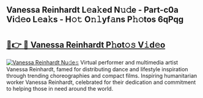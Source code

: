 ## Vanessa Reinhardt L𝚎a𝚔ed N𝚞𝚍e - Part-c0a Vi𝚍𝚎o L𝚎a𝚔s - H𝚘𝚝 O𝚗𝚕yf𝚊ns P𝚑𝚘tos 6qPqg

# <h2><a href="http://kf1sens.oniu.top/?m=Vanessa+Reinhardt">🔗👉 🔴 Vanessa Reinhardt P𝚑ot𝚘𝚜 V𝚒d𝚎o</a></h2>

[![Vanessa Reinhardt Nu𝚍e𝚜](https://i.imgur.com/0qMVB7G.gif)](http://kf1sens.oniu.top/?m=Vanessa+Reinhardt)
Virtual performer and multimedia artist Vanessa Reinhardt, famed for distributing dance and lifestyle inspiration through trending choreographies and compact films. Inspiring humanitarian worker Vanessa Reinhardt, celebrated for their dedication and commitment to helping those in need around the world.  
